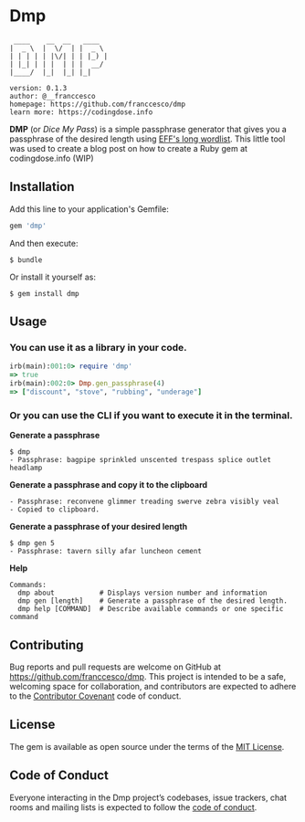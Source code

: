 # Dmp
```
 ____    __  __   ____  
|  _ \  |  \/  | |  _ \ 
| | | | | |\/| | | |_) |
| |_| | | |  | | |  __/ 
|____/  |_|  |_| |_|
               
version: 0.1.3
author: @__franccesco
homepage: https://github.com/franccesco/dmp
learn more: https://codingdose.info
```

**DMP** (or _Dice My Pass_) is a simple passphrase generator that gives you a passphrase of the desired length using [EFF's long wordlist](http://eff.org/dice). This little tool was used to create a blog post on how to create a Ruby gem at codingdose.info (WIP)

## Installation

Add this line to your application's Gemfile:

```ruby
gem 'dmp'
```

And then execute:

    $ bundle

Or install it yourself as:

    $ gem install dmp

## Usage

### You can use it as a library in your code.
```ruby
irb(main):001:0> require 'dmp'
=> true
irb(main):002:0> Dmp.gen_passphrase(4)
=> ["discount", "stove", "rubbing", "underage"]
```

### Or you can use the CLI if you want to execute it in the terminal.

**Generate a passphrase**
```
$ dmp
- Passphrase: bagpipe sprinkled unscented trespass splice outlet headlamp
```

**Generate a passphrase and copy it to the clipboard**
```
- Passphrase: reconvene glimmer treading swerve zebra visibly veal
- Copied to clipboard.
```

**Generate a passphrase of your desired length**
```
$ dmp gen 5
- Passphrase: tavern silly afar luncheon cement
```

**Help**
```
Commands:
  dmp about           # Displays version number and information
  dmp gen [length]    # Generate a passphrase of the desired length.
  dmp help [COMMAND]  # Describe available commands or one specific command
```

## Contributing

Bug reports and pull requests are welcome on GitHub at https://github.com/franccesco/dmp. This project is intended to be a safe, welcoming space for collaboration, and contributors are expected to adhere to the [Contributor Covenant](http://contributor-covenant.org) code of conduct.

## License

The gem is available as open source under the terms of the [MIT License](https://opensource.org/licenses/MIT).

## Code of Conduct

Everyone interacting in the Dmp project’s codebases, issue trackers, chat rooms and mailing lists is expected to follow the [code of conduct](https://github.com/franccesco/dmp/blob/master/CODE_OF_CONDUCT.md).
